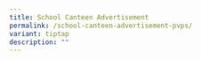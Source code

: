 ```yaml
---
title: School Canteen Advertisement
permalink: /school-canteen-advertisement-pvps/
variant: tiptap
description: ""
---
```

